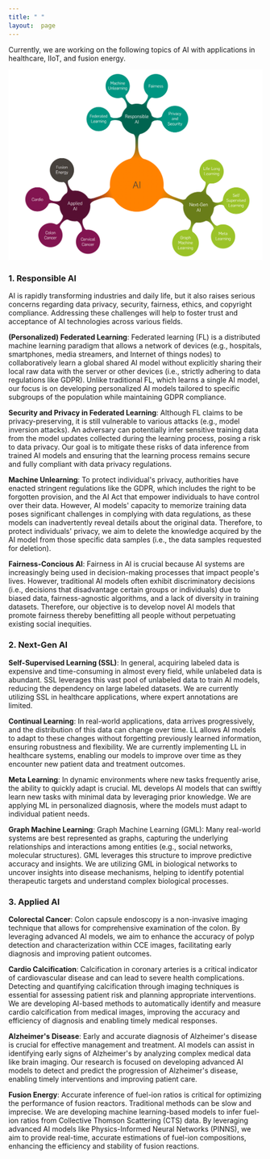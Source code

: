 ```yaml
---
title: " "
layout:  page
---
```


Currently, we are working on the following topics of AI with applications in healthcare, IIoT, and fusion energy. 

![Research Focus](research.png)

### 1. **Responsible AI**
AI is rapidly transforming industries and daily life, but it also raises serious concerns regarding data privacy, security, fairness, ethics, and copyright compliance. Addressing these challenges will help to foster trust and acceptance of AI technologies across various fields.

**(Personalized) Federated Learning**: Federated learning (FL) is a distributed machine learning paradigm that allows a network of devices (e.g., hospitals, smartphones, media streamers, and Internet of things nodes) to collaboratively learn a global shared AI model without explicitly sharing their local raw data with the server or other devices (i.e., strictly adhering to data regulations like GDPR). Unlike traditional FL, which learns a single AI model, our focus is on developing personalized AI models tailored to specific subgroups of the population while maintaining GDPR compliance.

**Security and Privacy in Federated Learning**: Although FL claims to be privacy-preserving, it is still vulnerable to various attacks (e.g., model inversion attacks). An adversary can potentially infer sensitive training data from the model updates collected during the learning process, posing a risk to data privacy. Our goal is to mitigate these risks of data inference from trained AI models and ensuring that the learning process remains secure and fully compliant with data privacy regulations.

**Machine Unlearning**: To protect individual's privacy, authorities have enacted stringent regulations like the GDPR, which includes the right to be forgotten provision, and the AI Act that empower individuals to have control over their data. However, AI models' capacity to memorize training data poses significant challenges in complying with data regulations, as these models can inadvertently reveal details about the original data. Therefore, to protect individuals' privacy, we aim to delete the knowledge acquired by the AI model from those specific data samples (i.e., the data samples requested for deletion).

**Fairness-Concious AI**: Fairness in AI is crucial because AI systems are increasingly being used in decision-making processes that impact people's lives. However, traditional AI models often exhibit discriminatory decisions (i.e., decisions that disadvantage certain groups or individuals) due to biased data, fairness-agnostic algorithms, and a lack of diversity in training datasets. Therefore, our objective is to develop novel AI models that  promote fairness thereby benefitting all people without perpetuating existing social inequities.

### 2. **Next-Gen AI**
**Self-Supervised Learning (SSL)**: In general, acquiring labeled data is expensive and time-consuming in almost every field, while unlabeled data is abundant. SSL leverages this vast pool of unlabeled data to train AI models, reducing the dependency on large labeled datasets. We are currently utilizing SSL in healthcare applications, where expert annotations are limited. 

**Continual Learning**: In real-world applications, data arrives progressively, and the distribution of this data can change over time. LL allows AI models to adapt to these changes without forgetting previously learned information, ensuring robustness and flexibility. We are currently implementing LL in healthcare systems, enabling our models to improve over time as they encounter new patient data and treatment outcomes.

**Meta Learning**: In dynamic environments where new tasks frequently arise, the ability to quickly adapt is crucial. ML develops AI models that can swiftly learn new tasks with minimal data by leveraging prior knowledge. We are applying ML in personalized diagnosis, where the models must adapt to individual patient needs.

**Graph Machine Learning**: Graph Machine Learning (GML): Many real-world systems are best represented as graphs, capturing the underlying relationships and interactions among entities (e.g., social networks, molecular structures). GML leverages this structure to improve predictive accuracy and insights. We are utilizing GML in biological networks to uncover insights into disease mechanisms, helping to identify potential therapeutic targets and understand complex biological processes.

### 3. **Applied AI**
**Colorectal Cancer**: Colon capsule endoscopy is a non-invasive imaging technique that allows for comprehensive examination of the colon. By leveraging advanced AI models, we aim to enhance the accuracy of polyp detection and characterization within CCE images, facilitating early diagnosis and improving patient outcomes.

**Cardio Calcification**: Calcification in coronary arteries is a critical indicator of cardiovascular disease and can lead to severe health complications. Detecting and quantifying calcification through imaging techniques is essential for assessing patient risk and planning appropriate interventions. We are developing AI-based methods to automatically identify and measure cardio calcification from medical images, improving the accuracy and efficiency of diagnosis and enabling timely medical responses.

**Alzheimer's Disease**: Early and accurate diagnosis of Alzheimer's disease is crucial for effective management and treatment. AI models can assist in identifying early signs of Alzheimer's by analyzing complex medical data like brain imaging. Our research is focused on developing advanced AI models to detect and predict the progression of Alzheimer's disease, enabling timely interventions and improving patient care. 

**Fusion Energy**: Accurate inference of fuel-ion ratios is critical for optimizing the performance of fusion reactors. Traditional methods can be slow and imprecise. We are developing machine learning-based models to infer fuel-ion ratios from Collective Thomson Scattering (CTS) data. By leveraging advanced AI models like Physics-Informed Neural Networks (PINNS), we aim to provide real-time, accurate estimations of fuel-ion compositions, enhancing the efficiency and stability of fusion reactions. 

